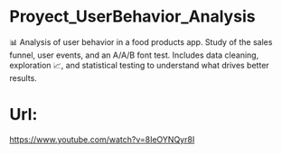 # Proyect_UserBehavior_Analysis
📊 Analysis of user behavior in a food products app. Study of the sales funnel, user events, and an A/A/B font test. Includes data cleaning, exploration 📈, and statistical testing to understand what drives better results.

# Url:
https://www.youtube.com/watch?v=8IeOYNQyr8I
